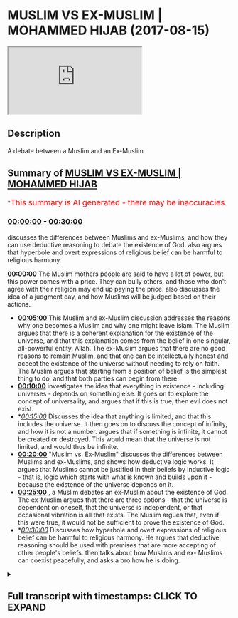 # MUSLIM VS EX-MUSLIM | MOHAMMED HIJAB (2017-08-15)

<iframe loading='lazy' src='https://www.youtube.com/embed/U_vSh7wXQGI'></iframe>

## Description

A debate between a Muslim and an Ex-Muslim

## Summary of [MUSLIM VS EX-MUSLIM | MOHAMMED HIJAB](https://www.youtube.com/watch?v=U_vSh7wXQGI)


*<span style="color:red; font-size:125%">This summary is AI generated - there may be inaccuracies</span>.

### [00:00:00](https://www.youtube.com/watch?v=U_vSh7wXQGI&t=0) - [00:30:00](https://www.youtube.com/watch?v=U_vSh7wXQGI&t=1800)

discusses the differences between Muslims and ex-Muslims, and how they can use deductive reasoning to debate the existence of God.  also argues that hyperbole and overt expressions of religious belief can be harmful to religious harmony.

**[00:00:00](https://www.youtube.com/watch?v=U_vSh7wXQGI&t=0)** The Muslim mothers people are said to have a lot of power, but this power comes with a price. They can bully others, and those who don't agree with their religion may end up paying the price.  also discusses the idea of a judgment day, and how Muslims will be judged based on their actions.
* **[00:05:00](https://www.youtube.com/watch?v=U_vSh7wXQGI&t=300)** This Muslim and ex-Muslim discussion addresses the reasons why one becomes a Muslim and why one might leave Islam. The Muslim argues that there is a coherent explanation for the existence of the universe, and that this explanation comes from the belief in one singular, all-powerful entity, Allah. The ex-Muslim argues that there are no good reasons to remain Muslim, and that one can be intellectually honest and accept the existence of the universe without needing to rely on faith. The Muslim argues that starting from a position of belief is the simplest thing to do, and that both parties can begin from there.
* **[00:10:00](https://www.youtube.com/watch?v=U_vSh7wXQGI&t=600)** investigates the idea that everything in existence - including universes - depends on something else. It goes on to explore the concept of universality, and argues that if this is true, then evil does not exist.
* **[00:15:00](https://www.youtube.com/watch?v=U_vSh7wXQGI&t=900)* Discusses the idea that anything is limited, and that this includes the universe. It then goes on to discuss the concept of infinity, and how it is not a number. argues that if something is infinite, it cannot be created or destroyed. This would mean that the universe is not limited, and would thus be infinite.
* **[00:20:00](https://www.youtube.com/watch?v=U_vSh7wXQGI&t=1200)**  "Muslim vs. Ex-Muslim" discusses the differences between Muslims and ex-Muslims, and shows how deductive logic works. It argues that Muslims cannot be justified in their beliefs by inductive logic - that is, logic which starts with what is known and builds upon it - because the existence of the universe depends on it.
* **[00:25:00](https://www.youtube.com/watch?v=U_vSh7wXQGI&t=1500)** , a Muslim debates an ex-Muslim about the existence of God. The ex-Muslim argues that there are three options - that the universe is dependent on oneself, that the universe is independent, or that occasional vibration is all that exists. The Muslim argues that, even if this were true, it would not be sufficient to prove the existence of God.
* **[00:30:00](https://www.youtube.com/watch?v=U_vSh7wXQGI&t=1800)* Discusses how hyperbole and overt expressions of religious belief can be harmful to religious harmony. He argues that deductive reasoning should be used with premises that are more accepting of other people's beliefs. then talks about how Muslims and ex- Muslims can coexist peacefully, and asks a bro how he is doing.

<details><summary><h2>Full transcript with timestamps: CLICK TO EXPAND</h2></summary>

[0:00:00](https://youtu.be/U_vSh7wXQGI?t=0) the Muslim mothers people how big of a  
[0:00:05](https://youtu.be/U_vSh7wXQGI?t=5) family living initiative is that people  
[0:00:07](https://youtu.be/U_vSh7wXQGI?t=7) don't hate them child again so what  
[0:00:11](https://youtu.be/U_vSh7wXQGI?t=11) power do they in this country they  
[0:00:13](https://youtu.be/U_vSh7wXQGI?t=13) shouldn't have a lot of power by just  
[0:00:15](https://youtu.be/U_vSh7wXQGI?t=15) not the weight of the law and the  
[0:00:17](https://youtu.be/U_vSh7wXQGI?t=17) general survive here within their  
[0:00:19](https://youtu.be/U_vSh7wXQGI?t=19) community friendly have a hell of a  
[0:00:21](https://youtu.be/U_vSh7wXQGI?t=21) little power and rush is anyone anywhere  
[0:00:22](https://youtu.be/U_vSh7wXQGI?t=22) yeah accepted but what I would say is  
[0:00:25](https://youtu.be/U_vSh7wXQGI?t=25) that you know no I can go from there  
[0:00:27](https://youtu.be/U_vSh7wXQGI?t=27) you'll notice his son begins believe in  
[0:00:29](https://youtu.be/U_vSh7wXQGI?t=29) and not have a name in in Genesis 922 oh  
[0:00:38](https://youtu.be/U_vSh7wXQGI?t=38) yeah to do that what not something up I  
[0:00:41](https://youtu.be/U_vSh7wXQGI?t=41) will say that while we fail I will  
[0:00:44](https://youtu.be/U_vSh7wXQGI?t=44) hopefully a plea to the people are  
[0:00:46](https://youtu.be/U_vSh7wXQGI?t=46) watching for yeah people like my money  
[0:00:48](https://youtu.be/U_vSh7wXQGI?t=48) it's honestly the best thing  
[0:00:51](https://youtu.be/U_vSh7wXQGI?t=51) to do with someone estate yes is to be  
[0:00:57](https://youtu.be/U_vSh7wXQGI?t=57) planted and our beautiful suburban about  
[0:01:00](https://youtu.be/U_vSh7wXQGI?t=60) yourself i okay what / - here if they  
[0:01:03](https://youtu.be/U_vSh7wXQGI?t=63) don't want to do it in this case  
[0:01:05](https://youtu.be/U_vSh7wXQGI?t=65) beautiful but do not see that this is to  
[0:01:11](https://youtu.be/U_vSh7wXQGI?t=71) be some extra either hatred or extra  
[0:01:13](https://youtu.be/U_vSh7wXQGI?t=73) need to change your conveyor and the  
[0:01:18](https://youtu.be/U_vSh7wXQGI?t=78) general car guy you get that here  
[0:01:19](https://youtu.be/U_vSh7wXQGI?t=79) because what it is you see this crater  
[0:01:21](https://youtu.be/U_vSh7wXQGI?t=81) yes and what you've done I've not gonna  
[0:01:24](https://youtu.be/U_vSh7wXQGI?t=84) lie to you break it seen as one of the  
[0:01:26](https://youtu.be/U_vSh7wXQGI?t=86) worst thing you can do  
[0:01:28](https://youtu.be/U_vSh7wXQGI?t=88) let me tell you something that maybe  
[0:01:29](https://youtu.be/U_vSh7wXQGI?t=89) someone about when you say that is one  
[0:01:31](https://youtu.be/U_vSh7wXQGI?t=91) of the worst things you can do that's  
[0:01:32](https://youtu.be/U_vSh7wXQGI?t=92) just an example of how bullying this  
[0:01:35](https://youtu.be/U_vSh7wXQGI?t=95) religion is and how it forces people let  
[0:01:37](https://youtu.be/U_vSh7wXQGI?t=97) me go find it let me do something right  
[0:01:39](https://youtu.be/U_vSh7wXQGI?t=99) basil who will know this yeah  
[0:01:43](https://youtu.be/U_vSh7wXQGI?t=103) some people after question and it's a  
[0:01:46](https://youtu.be/U_vSh7wXQGI?t=106) fun place if you're born from the family  
[0:01:48](https://youtu.be/U_vSh7wXQGI?t=108) you have an advantage if you look at the  
[0:01:52](https://youtu.be/U_vSh7wXQGI?t=112) theological perspective if it means that  
[0:01:54](https://youtu.be/U_vSh7wXQGI?t=114) only it is our machinery yet if Thomas  
[0:01:57](https://youtu.be/U_vSh7wXQGI?t=117) true and you're born to lose the family  
[0:01:59](https://youtu.be/U_vSh7wXQGI?t=119) becomes very contem I'm very very  
[0:02:02](https://youtu.be/U_vSh7wXQGI?t=122) unforgiving yet so they think why would  
[0:02:05](https://youtu.be/U_vSh7wXQGI?t=125) somebody in the starting line up already  
[0:02:08](https://youtu.be/U_vSh7wXQGI?t=128) yes I win decides to go to the back I  
[0:02:11](https://youtu.be/U_vSh7wXQGI?t=131) try all from a much more less abundance  
[0:02:14](https://youtu.be/U_vSh7wXQGI?t=134) of is exactly the reason is because I'm  
[0:02:16](https://youtu.be/U_vSh7wXQGI?t=136) intellectually honest and I look at the  
[0:02:18](https://youtu.be/U_vSh7wXQGI?t=138) arguments why it's our mystery and  
[0:02:20](https://youtu.be/U_vSh7wXQGI?t=140) there's no garage anonymity no good  
[0:02:22](https://youtu.be/U_vSh7wXQGI?t=142) reason to believe in so much work I have  
[0:02:27](https://youtu.be/U_vSh7wXQGI?t=147) aa sole person for that no one's going  
[0:02:29](https://youtu.be/U_vSh7wXQGI?t=149) to say in the sponsorship okay you know  
[0:02:31](https://youtu.be/U_vSh7wXQGI?t=151) I'm in a slump phase 988 and this was  
[0:02:34](https://youtu.be/U_vSh7wXQGI?t=154) also quickie version of dionysis by  
[0:02:37](https://youtu.be/U_vSh7wXQGI?t=157) Jessica and nothing new in the general  
[0:02:40](https://youtu.be/U_vSh7wXQGI?t=160) matter there no person like you know you  
[0:02:42](https://youtu.be/U_vSh7wXQGI?t=162) can say eight is any money I am mayor  
[0:02:45](https://youtu.be/U_vSh7wXQGI?t=165) design it is Christian or whatever  
[0:02:48](https://youtu.be/U_vSh7wXQGI?t=168) we know the firaon in 448 accessorize a  
[0:02:54](https://youtu.be/U_vSh7wXQGI?t=174) short of being welcomed Iraqi desert see  
[0:02:55](https://youtu.be/U_vSh7wXQGI?t=175) God's Allah forgive that person  
[0:02:58](https://youtu.be/U_vSh7wXQGI?t=178) who as I said with him because it harder  
[0:03:01](https://youtu.be/U_vSh7wXQGI?t=181) when you forgive whoever else whereby  
[0:03:04](https://youtu.be/U_vSh7wXQGI?t=184) healthy one again so ship or deleted he  
[0:03:07](https://youtu.be/U_vSh7wXQGI?t=187) died upon it then we'll including the  
[0:03:09](https://youtu.be/U_vSh7wXQGI?t=189) idea that you should be in eternal  
[0:03:11](https://youtu.be/U_vSh7wXQGI?t=191) Hellfire yeah however people realize  
[0:03:14](https://youtu.be/U_vSh7wXQGI?t=194) there's been no support section to the  
[0:03:15](https://youtu.be/U_vSh7wXQGI?t=195) schools yeah which is mentioned in  
[0:03:17](https://youtu.be/U_vSh7wXQGI?t=197) chapter 17 verse 15 where lot of our  
[0:03:20](https://youtu.be/U_vSh7wXQGI?t=200) colleges are putting a mod if we have to  
[0:03:22](https://youtu.be/U_vSh7wXQGI?t=202) have our whole to the sway of people  
[0:03:24](https://youtu.be/U_vSh7wXQGI?t=204) were to be sent in all this in the field  
[0:03:27](https://youtu.be/U_vSh7wXQGI?t=207) of business and all over the north of  
[0:03:29](https://youtu.be/U_vSh7wXQGI?t=209) may have made that was America if you  
[0:03:32](https://youtu.be/U_vSh7wXQGI?t=212) are look at the hot rock yeah people of  
[0:03:37](https://youtu.be/U_vSh7wXQGI?t=217) misogyny go back anyways all of these  
[0:03:41](https://youtu.be/U_vSh7wXQGI?t=221) words indicate to us if someone for  
[0:03:43](https://youtu.be/U_vSh7wXQGI?t=223) example type in ACS yeah well you didn't  
[0:03:46](https://youtu.be/U_vSh7wXQGI?t=226) know impactful some believe the Bible go  
[0:03:48](https://youtu.be/U_vSh7wXQGI?t=228) or he is not a Christian you've never  
[0:03:49](https://youtu.be/U_vSh7wXQGI?t=229) heard of it um never look like yeah we  
[0:03:52](https://youtu.be/U_vSh7wXQGI?t=232) don't see that person is going to know  
[0:03:53](https://youtu.be/U_vSh7wXQGI?t=233) that person to Brooks inhibit at work is  
[0:03:56](https://youtu.be/U_vSh7wXQGI?t=236) then you be dodging erection analysis  
[0:03:58](https://youtu.be/U_vSh7wXQGI?t=238) what will happen according to the  
[0:04:00](https://youtu.be/U_vSh7wXQGI?t=240) original plan  
[0:04:01](https://youtu.be/U_vSh7wXQGI?t=241) in fact and there's a high be funded you  
[0:04:04](https://youtu.be/U_vSh7wXQGI?t=244) will be proud to defend early on the day  
[0:04:05](https://youtu.be/U_vSh7wXQGI?t=245) of judgment because up what will you  
[0:04:08](https://youtu.be/U_vSh7wXQGI?t=248) judgment be based on God's will give  
[0:04:10](https://youtu.be/U_vSh7wXQGI?t=250) them a crucified Taylor I'm saying is  
[0:04:13](https://youtu.be/U_vSh7wXQGI?t=253) know nothing about because you don't  
[0:04:15](https://youtu.be/U_vSh7wXQGI?t=255) know what God wanted in the you yes but  
[0:04:19](https://youtu.be/U_vSh7wXQGI?t=259) he could have been a rapist and murderer  
[0:04:20](https://youtu.be/U_vSh7wXQGI?t=260) few a charitable person yes so that  
[0:04:23](https://youtu.be/U_vSh7wXQGI?t=263) really matters as far as I'm gay right  
[0:04:24](https://youtu.be/U_vSh7wXQGI?t=264) so what does doesn't always sort of you  
[0:04:26](https://youtu.be/U_vSh7wXQGI?t=266) is basically according to that logic you  
[0:04:29](https://youtu.be/U_vSh7wXQGI?t=269) win there's some heavy surveying  
[0:04:30](https://youtu.be/U_vSh7wXQGI?t=270) equipment like in terms of jumpers or  
[0:04:32](https://youtu.be/U_vSh7wXQGI?t=272) higher and he does it by having trusting  
[0:04:34](https://youtu.be/U_vSh7wXQGI?t=274) God obvious cuddles and anyway the point  
[0:04:36](https://youtu.be/U_vSh7wXQGI?t=276) being that Dobies independence house  
[0:04:40](https://youtu.be/U_vSh7wXQGI?t=280) so one thing is and in the movement  
[0:04:42](https://youtu.be/U_vSh7wXQGI?t=282) where the where their assumption was  
[0:04:44](https://youtu.be/U_vSh7wXQGI?t=284) that Muslim power had for born advantage  
[0:04:46](https://youtu.be/U_vSh7wXQGI?t=286) because they are born into a family  
[0:04:48](https://youtu.be/U_vSh7wXQGI?t=288) actually the truth is that you could  
[0:04:52](https://youtu.be/U_vSh7wXQGI?t=292) have more of a problem as a Muslim  
[0:04:56](https://youtu.be/U_vSh7wXQGI?t=296) warning and with your family  
[0:04:58](https://youtu.be/U_vSh7wXQGI?t=298) could you very close to the money that  
[0:04:59](https://youtu.be/U_vSh7wXQGI?t=299) if you are an atheist  
[0:05:01](https://youtu.be/U_vSh7wXQGI?t=301) if either great is around a sea of  
[0:05:03](https://youtu.be/U_vSh7wXQGI?t=303) marijuana okay but the thing is I don't  
[0:05:05](https://youtu.be/U_vSh7wXQGI?t=305) really care because the price is yeah I  
[0:05:07](https://youtu.be/U_vSh7wXQGI?t=307) would often only clear before it is true  
[0:05:09](https://youtu.be/U_vSh7wXQGI?t=309) whereas are not very unlikely to be  
[0:05:12](https://youtu.be/U_vSh7wXQGI?t=312) Juliet  
[0:05:12](https://youtu.be/U_vSh7wXQGI?t=312) there is no kids because what you're  
[0:05:14](https://youtu.be/U_vSh7wXQGI?t=314) doing is send me with the Hellfire for  
[0:05:16](https://youtu.be/U_vSh7wXQGI?t=316) being a situation where I should have  
[0:05:17](https://youtu.be/U_vSh7wXQGI?t=317) respected that one communitas one side  
[0:05:19](https://youtu.be/U_vSh7wXQGI?t=319) but guess what what we want to say that  
[0:05:24](https://youtu.be/U_vSh7wXQGI?t=324) I'm not ready I'm but you're trying to  
[0:05:27](https://youtu.be/U_vSh7wXQGI?t=327) make me think that there is a bigger  
[0:05:29](https://youtu.be/U_vSh7wXQGI?t=329) reason for me to not leave Islam because  
[0:05:32](https://youtu.be/U_vSh7wXQGI?t=332) this is the biggest one suppose that I  
[0:05:33](https://youtu.be/U_vSh7wXQGI?t=333) just want I'm telling you that first  
[0:05:35](https://youtu.be/U_vSh7wXQGI?t=335) established that is true first and I  
[0:05:37](https://youtu.be/U_vSh7wXQGI?t=337) will agree with your establish this  
[0:05:39](https://youtu.be/U_vSh7wXQGI?t=339) truth there's no good reason for me to  
[0:05:40](https://youtu.be/U_vSh7wXQGI?t=340) live is also fiction opposite there is  
[0:05:43](https://youtu.be/U_vSh7wXQGI?t=343) waffles on but I want to show you that  
[0:05:46](https://youtu.be/U_vSh7wXQGI?t=346) this was a misconception that people  
[0:05:47](https://youtu.be/U_vSh7wXQGI?t=347) have other news nothing or more missing  
[0:05:50](https://youtu.be/U_vSh7wXQGI?t=350) so really directed you over those have  
[0:05:52](https://youtu.be/U_vSh7wXQGI?t=352) something like yes relevant is relevant  
[0:05:54](https://youtu.be/U_vSh7wXQGI?t=354) now in our school because  
[0:05:59](https://youtu.be/U_vSh7wXQGI?t=359) now I just inform you of percent yeah  
[0:06:00](https://youtu.be/U_vSh7wXQGI?t=360) why do you look like  
[0:06:02](https://youtu.be/U_vSh7wXQGI?t=362) I left a sound because when I was  
[0:06:04](https://youtu.be/U_vSh7wXQGI?t=364) younger I used to be a Muslim like you  
[0:06:05](https://youtu.be/U_vSh7wXQGI?t=365) got amorphousness back yet to pray as if  
[0:06:07](https://youtu.be/U_vSh7wXQGI?t=367) you wouldn't agree I was grateful  
[0:06:09](https://youtu.be/U_vSh7wXQGI?t=369) ex-wife you love reading books for  
[0:06:11](https://youtu.be/U_vSh7wXQGI?t=371) everyone yes I found out about a lot of  
[0:06:13](https://youtu.be/U_vSh7wXQGI?t=373) other ways of looking at the world which  
[0:06:14](https://youtu.be/U_vSh7wXQGI?t=374) were very different from the Sun and  
[0:06:15](https://youtu.be/U_vSh7wXQGI?t=375) definitely contradicted some place came  
[0:06:17](https://youtu.be/U_vSh7wXQGI?t=377) into my head yeah maybe so important  
[0:06:19](https://youtu.be/U_vSh7wXQGI?t=379) severe don't have enough work born it's  
[0:06:21](https://youtu.be/U_vSh7wXQGI?t=381) like my first four three two distinct  
[0:06:22](https://youtu.be/U_vSh7wXQGI?t=382) industry so I said you know what I could  
[0:06:25](https://youtu.be/U_vSh7wXQGI?t=385) find out lots of different things about  
[0:06:26](https://youtu.be/U_vSh7wXQGI?t=386) things but I am I ever going to notice  
[0:06:27](https://youtu.be/U_vSh7wXQGI?t=387) it too and less intellectually honest  
[0:06:29](https://youtu.be/U_vSh7wXQGI?t=389) and being intellectually honest means I  
[0:06:31](https://youtu.be/U_vSh7wXQGI?t=391) will accept the things I think I know  
[0:06:33](https://youtu.be/U_vSh7wXQGI?t=393) the things I think when I could you  
[0:06:35](https://youtu.be/U_vSh7wXQGI?t=395) possibly find out and the things I think  
[0:06:37](https://youtu.be/U_vSh7wXQGI?t=397) I don't know a person register again how  
[0:06:41](https://youtu.be/U_vSh7wXQGI?t=401) to be an imprecatory I want to know  
[0:06:42](https://youtu.be/U_vSh7wXQGI?t=402) where you're from India how long did you  
[0:06:45](https://youtu.be/U_vSh7wXQGI?t=405) know it is like you said that the very  
[0:06:48](https://youtu.be/U_vSh7wXQGI?t=408) now I'll find us a like epistemological  
[0:06:51](https://youtu.be/U_vSh7wXQGI?t=411) framework of the same however I knew you  
[0:06:55](https://youtu.be/U_vSh7wXQGI?t=415) realize it because of it to the slammer  
[0:06:57](https://youtu.be/U_vSh7wXQGI?t=417) so what all the things that you realize  
[0:06:59](https://youtu.be/U_vSh7wXQGI?t=419) for example I did innovation there's  
[0:07:01](https://youtu.be/U_vSh7wXQGI?t=421) another religion which seems to have a  
[0:07:02](https://youtu.be/U_vSh7wXQGI?t=422) pod this is a different book from from  
[0:07:04](https://youtu.be/U_vSh7wXQGI?t=424) this angle one how do I know which is  
[0:07:06](https://youtu.be/U_vSh7wXQGI?t=426) the true good I always a pushing that's  
[0:07:08](https://youtu.be/U_vSh7wXQGI?t=428) a good Christian girl I like the  
[0:07:10](https://youtu.be/U_vSh7wXQGI?t=430) Christian in the face of it's a lot of  
[0:07:11](https://youtu.be/U_vSh7wXQGI?t=431) our commercial oppression player these  
[0:07:13](https://youtu.be/U_vSh7wXQGI?t=433) are to be how do you know why am i he  
[0:07:16](https://youtu.be/U_vSh7wXQGI?t=436) asked me to open like open the question  
[0:07:17](https://youtu.be/U_vSh7wXQGI?t=437) here why my mom was the rest of a person  
[0:07:20](https://youtu.be/U_vSh7wXQGI?t=440) under video I said to him the reason why  
[0:07:23](https://youtu.be/U_vSh7wXQGI?t=443) I am a Muslim first and foremost because  
[0:07:26](https://youtu.be/U_vSh7wXQGI?t=446) number one I believe that the most  
[0:07:29](https://youtu.be/U_vSh7wXQGI?t=449) coherent explanation why we are here and  
[0:07:32](https://youtu.be/U_vSh7wXQGI?t=452) oppression of the universe is there was  
[0:07:34](https://youtu.be/U_vSh7wXQGI?t=454) one singular entity that created the  
[0:07:36](https://youtu.be/U_vSh7wXQGI?t=456) universe and that when you should  
[0:07:38](https://youtu.be/U_vSh7wXQGI?t=458) worship therefore heaven that rather  
[0:07:40](https://youtu.be/U_vSh7wXQGI?t=460) than healthy from because that was the  
[0:07:41](https://youtu.be/U_vSh7wXQGI?t=461) Christian contained I knew we wanted to  
[0:07:43](https://youtu.be/U_vSh7wXQGI?t=463) thank you very much answered this washes  
[0:07:45](https://youtu.be/U_vSh7wXQGI?t=465) you might actually when I looked at when  
[0:07:51](https://youtu.be/U_vSh7wXQGI?t=471) I looked at other religions like for  
[0:07:53](https://youtu.be/U_vSh7wXQGI?t=473) example if you look at the six or seven  
[0:07:54](https://youtu.be/U_vSh7wXQGI?t=474) were major world religion can my  
[0:07:57](https://youtu.be/U_vSh7wXQGI?t=477) creation I'm sure I'm sure you'll agree  
[0:07:59](https://youtu.be/U_vSh7wXQGI?t=479) with me is that week when it comes to  
[0:08:01](https://youtu.be/U_vSh7wXQGI?t=481) uncompromising will appears again salami  
[0:08:04](https://youtu.be/U_vSh7wXQGI?t=484) the most strict so for example the  
[0:08:06](https://youtu.be/U_vSh7wXQGI?t=486) Christian faith there are no tricks what  
[0:08:08](https://youtu.be/U_vSh7wXQGI?t=488) to do it true no slimy like number my  
[0:08:11](https://youtu.be/U_vSh7wXQGI?t=491) premise was but I believe that the most  
[0:08:13](https://youtu.be/U_vSh7wXQGI?t=493) coherent explanation who universe being  
[0:08:18](https://youtu.be/U_vSh7wXQGI?t=498) in existence when maybe in may not be  
[0:08:20](https://youtu.be/U_vSh7wXQGI?t=500) maintainable  
[0:08:21](https://youtu.be/U_vSh7wXQGI?t=501) was that there was one singular entity  
[0:08:24](https://youtu.be/U_vSh7wXQGI?t=504) which I call let's say Allah God where  
[0:08:27](https://youtu.be/U_vSh7wXQGI?t=507) we won :  
[0:08:28](https://youtu.be/U_vSh7wXQGI?t=508) and then this entropy is brought right  
[0:08:31](https://youtu.be/U_vSh7wXQGI?t=511) to the universe failure yes  
[0:08:34](https://youtu.be/U_vSh7wXQGI?t=514) yeah I conceive good reasons to think in  
[0:08:35](https://youtu.be/U_vSh7wXQGI?t=515) that because I used to think that and  
[0:08:37](https://youtu.be/U_vSh7wXQGI?t=517) then when I realized that there was  
[0:08:38](https://youtu.be/U_vSh7wXQGI?t=518) actually physical explanation for pretty  
[0:08:40](https://youtu.be/U_vSh7wXQGI?t=520) much everything that we normally hold  
[0:08:42](https://youtu.be/U_vSh7wXQGI?t=522) but in position both unnecessary  
[0:08:45](https://youtu.be/U_vSh7wXQGI?t=525) dependency to make up amiable right so  
[0:08:47](https://youtu.be/U_vSh7wXQGI?t=527) like you know from becoming infected  
[0:08:50](https://youtu.be/U_vSh7wXQGI?t=530) as you know I really brought your media  
[0:08:56](https://youtu.be/U_vSh7wXQGI?t=536) book that you make rap yo why you were  
[0:09:00](https://youtu.be/U_vSh7wXQGI?t=540) saying with that and he even said this  
[0:09:01](https://youtu.be/U_vSh7wXQGI?t=541) to 100 roses when he met my body oh yeah  
[0:09:05](https://youtu.be/U_vSh7wXQGI?t=545) I played that door yeah that's what  
[0:09:07](https://youtu.be/U_vSh7wXQGI?t=547) business we go to but you know you  
[0:09:09](https://youtu.be/U_vSh7wXQGI?t=549) believe in our God that wants prayers  
[0:09:12](https://youtu.be/U_vSh7wXQGI?t=552) and the merciful that look he's right  
[0:09:15](https://youtu.be/U_vSh7wXQGI?t=555) yeah if you cannot prove every absolute  
[0:09:18](https://youtu.be/U_vSh7wXQGI?t=558) pure for tomorrow  
[0:09:20](https://youtu.be/U_vSh7wXQGI?t=560) I don't think you can continue okay but  
[0:09:22](https://youtu.be/U_vSh7wXQGI?t=562) you can't even prove him this is what I  
[0:09:26](https://youtu.be/U_vSh7wXQGI?t=566) wanted to happen  
[0:09:27](https://youtu.be/U_vSh7wXQGI?t=567) I understand when you're here appreciate  
[0:09:29](https://youtu.be/U_vSh7wXQGI?t=569) the fact that we are having a proper  
[0:09:31](https://youtu.be/U_vSh7wXQGI?t=571) conversation but really what it comes  
[0:09:33](https://youtu.be/U_vSh7wXQGI?t=573) down to is what's the starting point now  
[0:09:35](https://youtu.be/U_vSh7wXQGI?t=575) the coin three is we have to accept that  
[0:09:38](https://youtu.be/U_vSh7wXQGI?t=578) the universe except the universe exists  
[0:09:41](https://youtu.be/U_vSh7wXQGI?t=581) then we don't you go help your question  
[0:09:43](https://youtu.be/U_vSh7wXQGI?t=583) here is where we start from is crucial  
[0:09:46](https://youtu.be/U_vSh7wXQGI?t=586) now where we do start from there believe  
[0:09:48](https://youtu.be/U_vSh7wXQGI?t=588) every business I believe the universe  
[0:09:50](https://youtu.be/U_vSh7wXQGI?t=590) exists because you believe yes I believe  
[0:09:53](https://youtu.be/U_vSh7wXQGI?t=593) that is a new believe you agree yes I  
[0:09:55](https://youtu.be/U_vSh7wXQGI?t=595) believe have rush mental a new baby  
[0:09:57](https://youtu.be/U_vSh7wXQGI?t=597) imagination now we can start from here  
[0:09:59](https://youtu.be/U_vSh7wXQGI?t=599) will be the simply thing and we both  
[0:10:01](https://youtu.be/U_vSh7wXQGI?t=601) assumed them yet let's have a  
[0:10:02](https://youtu.be/U_vSh7wXQGI?t=602) conversation  
[0:10:03](https://youtu.be/U_vSh7wXQGI?t=603) okay now why do you think what is okay  
[0:10:05](https://youtu.be/U_vSh7wXQGI?t=605) I'm going to pour for you  
[0:10:10](https://youtu.be/U_vSh7wXQGI?t=610) - Elam everything with limits my  
[0:10:15](https://youtu.be/U_vSh7wXQGI?t=615) vulnerable with limited mary game  
[0:10:18](https://youtu.be/U_vSh7wXQGI?t=618) everything will be available but if  
[0:10:19](https://youtu.be/U_vSh7wXQGI?t=619) there is no popping out I don't know  
[0:10:25](https://youtu.be/U_vSh7wXQGI?t=625) anything that exists is here yeah has  
[0:10:29](https://youtu.be/U_vSh7wXQGI?t=629) limited variables not a minion and  
[0:10:31](https://youtu.be/U_vSh7wXQGI?t=631) they're benign does everything have  
[0:10:32](https://youtu.be/U_vSh7wXQGI?t=632) limited variable universe and I okay the  
[0:10:35](https://youtu.be/U_vSh7wXQGI?t=635) point of everything our observation  
[0:10:37](https://youtu.be/U_vSh7wXQGI?t=637) which have limited variables this is  
[0:10:39](https://youtu.be/U_vSh7wXQGI?t=639) everything  
[0:10:39](https://youtu.be/U_vSh7wXQGI?t=639) yeah okay everything that was an  
[0:10:42](https://youtu.be/U_vSh7wXQGI?t=642) emergency in it depends upon something  
[0:10:45](https://youtu.be/U_vSh7wXQGI?t=645) okay well I don't know really another  
[0:10:50](https://youtu.be/U_vSh7wXQGI?t=650) know what never you're talking out now  
[0:10:52](https://youtu.be/U_vSh7wXQGI?t=652) the depends you have you say everything  
[0:10:55](https://youtu.be/U_vSh7wXQGI?t=655) and you're talking about Pacific Life  
[0:10:56](https://youtu.be/U_vSh7wXQGI?t=656) that's a different point from everything  
[0:10:59](https://youtu.be/U_vSh7wXQGI?t=659) as in every single atom and quantum  
[0:11:01](https://youtu.be/U_vSh7wXQGI?t=661) level of everything so essentially we  
[0:11:04](https://youtu.be/U_vSh7wXQGI?t=664) talk about it with the science again  
[0:11:05](https://youtu.be/U_vSh7wXQGI?t=665) depending on quantum realities  
[0:11:07](https://youtu.be/U_vSh7wXQGI?t=667) everything is everything and everything  
[0:11:09](https://youtu.be/U_vSh7wXQGI?t=669) does relate to everything else right so  
[0:11:10](https://youtu.be/U_vSh7wXQGI?t=670) you would agree that well it very well  
[0:11:13](https://youtu.be/U_vSh7wXQGI?t=673) not in the sense that there's a linear  
[0:11:15](https://youtu.be/U_vSh7wXQGI?t=675) structure I mean it depends on this and  
[0:11:17](https://youtu.be/U_vSh7wXQGI?t=677) disciplines of this no not over here in  
[0:11:19](https://youtu.be/U_vSh7wXQGI?t=679) the universe depends everything else so  
[0:11:21](https://youtu.be/U_vSh7wXQGI?t=681) here what you said is that it is not  
[0:11:23](https://youtu.be/U_vSh7wXQGI?t=683) have to be a linear structure I do  
[0:11:27](https://youtu.be/U_vSh7wXQGI?t=687) you [ __ ] [ __ ] shame I'm not I'm  
[0:11:31](https://youtu.be/U_vSh7wXQGI?t=691) talking about penises limiting one thing  
[0:11:33](https://youtu.be/U_vSh7wXQGI?t=693) relying on one thing else yes choose  
[0:11:35](https://youtu.be/U_vSh7wXQGI?t=695) this is that simple fact of Alleluia  
[0:11:37](https://youtu.be/U_vSh7wXQGI?t=697) everything is right I'm sorry you're  
[0:11:39](https://youtu.be/U_vSh7wXQGI?t=699) saying that for example doesn't have to  
[0:11:42](https://youtu.be/U_vSh7wXQGI?t=702) relate to a linear structure which is  
[0:11:44](https://youtu.be/U_vSh7wXQGI?t=704) based on some part of time okay I didn't  
[0:11:50](https://youtu.be/U_vSh7wXQGI?t=710) prepare to give up my linear structure  
[0:11:52](https://youtu.be/U_vSh7wXQGI?t=712) IQs you you said that everything is  
[0:11:55](https://youtu.be/U_vSh7wXQGI?t=715) known words you said that everything has  
[0:11:57](https://youtu.be/U_vSh7wXQGI?t=717) it deserved  
[0:11:58](https://youtu.be/U_vSh7wXQGI?t=718) okay so the universe have them variables  
[0:12:02](https://youtu.be/U_vSh7wXQGI?t=722) like it therefore the universe depends  
[0:12:05](https://youtu.be/U_vSh7wXQGI?t=725) upon something else or you see this is  
[0:12:09](https://youtu.be/U_vSh7wXQGI?t=729) not living that logic you're using about  
[0:12:11](https://youtu.be/U_vSh7wXQGI?t=731) things you've learnt about within the  
[0:12:13](https://youtu.be/U_vSh7wXQGI?t=733) universe you are now going to apply that  
[0:12:15](https://youtu.be/U_vSh7wXQGI?t=735) logic to universal that's a big step to  
[0:12:18](https://youtu.be/U_vSh7wXQGI?t=738) me Armour if you are because I'm not a  
[0:12:20](https://youtu.be/U_vSh7wXQGI?t=740) universal by this universe all what  
[0:12:24](https://youtu.be/U_vSh7wXQGI?t=744) we're saying about this is about the  
[0:12:26](https://youtu.be/U_vSh7wXQGI?t=746) first balloon event that you what you're  
[0:12:27](https://youtu.be/U_vSh7wXQGI?t=747) saying by this university depends on  
[0:12:28](https://youtu.be/U_vSh7wXQGI?t=748) something else  
[0:12:28](https://youtu.be/U_vSh7wXQGI?t=748) why said first so the udemy logic at the  
[0:12:32](https://youtu.be/U_vSh7wXQGI?t=752) sale of inside the universe one to talk  
[0:12:34](https://youtu.be/U_vSh7wXQGI?t=754) about how the universe must also be  
[0:12:36](https://youtu.be/U_vSh7wXQGI?t=756) succumb to that magic you know you know  
[0:12:38](https://youtu.be/U_vSh7wXQGI?t=758) did you know what you described  
[0:12:39](https://youtu.be/U_vSh7wXQGI?t=759) something calls the fallacy of  
[0:12:40](https://youtu.be/U_vSh7wXQGI?t=760) composition yeah that's not one referral  
[0:12:43](https://youtu.be/U_vSh7wXQGI?t=763) I'm I'm making and these are principles  
[0:12:46](https://youtu.be/U_vSh7wXQGI?t=766) which I'm not improving and do these  
[0:12:48](https://youtu.be/U_vSh7wXQGI?t=768) principles limit themselves to the  
[0:12:49](https://youtu.be/U_vSh7wXQGI?t=769) universe if they do why would they well  
[0:12:52](https://youtu.be/U_vSh7wXQGI?t=772) so you're saying that we've learned  
[0:12:53](https://youtu.be/U_vSh7wXQGI?t=773) something about the universe therefore  
[0:12:55](https://youtu.be/U_vSh7wXQGI?t=775) that tells us how to universities  
[0:12:56](https://youtu.be/U_vSh7wXQGI?t=776) because you know obviously universes so  
[0:12:58](https://youtu.be/U_vSh7wXQGI?t=778) how you telling me that you know how do  
[0:13:00](https://youtu.be/U_vSh7wXQGI?t=780) you know that the universe depends on  
[0:13:02](https://youtu.be/U_vSh7wXQGI?t=782) something else you don't know nothing  
[0:13:03](https://youtu.be/U_vSh7wXQGI?t=783) about anything outside this unity I'm  
[0:13:05](https://youtu.be/U_vSh7wXQGI?t=785) not so maybe there is on the right well  
[0:13:06](https://youtu.be/U_vSh7wXQGI?t=786) maybe there is nothing outside this  
[0:13:07](https://youtu.be/U_vSh7wXQGI?t=787) universe and therefore the universe  
[0:13:09](https://youtu.be/U_vSh7wXQGI?t=789) doesn't depend on any other thing  
[0:13:11](https://youtu.be/U_vSh7wXQGI?t=791) let me go back here for you to claim  
[0:13:15](https://youtu.be/U_vSh7wXQGI?t=795) that the universe also depends on an  
[0:13:17](https://youtu.be/U_vSh7wXQGI?t=797) external thing is an assertion that you  
[0:13:19](https://youtu.be/U_vSh7wXQGI?t=799) cannot prove let me say it again  
[0:13:21](https://youtu.be/U_vSh7wXQGI?t=801) yes we agree you said yourself in your  
[0:13:23](https://youtu.be/U_vSh7wXQGI?t=803) own work that everything in existence  
[0:13:26](https://youtu.be/U_vSh7wXQGI?t=806) yeah I said everything in the universe  
[0:13:29](https://youtu.be/U_vSh7wXQGI?t=809) depends on everything else before that  
[0:13:32](https://youtu.be/U_vSh7wXQGI?t=812) what the price fine I'm concerned honest  
[0:13:33](https://youtu.be/U_vSh7wXQGI?t=813) today we are only talking about the  
[0:13:34](https://youtu.be/U_vSh7wXQGI?t=814) universe we're not talking about size  
[0:13:36](https://youtu.be/U_vSh7wXQGI?t=816) really matter  
[0:13:37](https://youtu.be/U_vSh7wXQGI?t=817) anything with limited variables depends  
[0:13:40](https://youtu.be/U_vSh7wXQGI?t=820) upon proper dose that's why I'm in  
[0:13:44](https://youtu.be/U_vSh7wXQGI?t=824) physiology in psychology on believe that  
[0:13:47](https://youtu.be/U_vSh7wXQGI?t=827) to talk about university but now you're  
[0:13:54](https://youtu.be/U_vSh7wXQGI?t=834) talking about everything in the universe  
[0:13:55](https://youtu.be/U_vSh7wXQGI?t=835) and always universe it no potentiation  
[0:13:58](https://youtu.be/U_vSh7wXQGI?t=838) event or potential universes all  
[0:14:02](https://youtu.be/U_vSh7wXQGI?t=842) universes where the basic physical exam  
[0:14:07](https://youtu.be/U_vSh7wXQGI?t=847) this is Robert in confusion you are  
[0:14:10](https://youtu.be/U_vSh7wXQGI?t=850) academically why would make sense that  
[0:14:12](https://youtu.be/U_vSh7wXQGI?t=852) is a matter of role the Mary one name or  
[0:14:15](https://youtu.be/U_vSh7wXQGI?t=855) the logic of things in the universe  
[0:14:18](https://youtu.be/U_vSh7wXQGI?t=858) depending on each other also applies to  
[0:14:20](https://youtu.be/U_vSh7wXQGI?t=860) the universe you said I said nothing  
[0:14:30](https://youtu.be/U_vSh7wXQGI?t=870) about of evil all right  
[0:14:32](https://youtu.be/U_vSh7wXQGI?t=872) well you are still claiming there's  
[0:14:33](https://youtu.be/U_vSh7wXQGI?t=873) something  
[0:14:36](https://youtu.be/U_vSh7wXQGI?t=876) you're claiming that this universe  
[0:14:38](https://youtu.be/U_vSh7wXQGI?t=878) depends on something external to this  
[0:14:40](https://youtu.be/U_vSh7wXQGI?t=880) universe otherwise otherwise you'd agree  
[0:14:43](https://youtu.be/U_vSh7wXQGI?t=883) with me when I saw everything in the  
[0:14:44](https://youtu.be/U_vSh7wXQGI?t=884) universe depends on everything in the  
[0:14:45](https://youtu.be/U_vSh7wXQGI?t=885) universe okay are you saying okay I  
[0:14:47](https://youtu.be/U_vSh7wXQGI?t=887) understand your point out yes yes I get  
[0:14:49](https://youtu.be/U_vSh7wXQGI?t=889) you answer yes I understand sorry first  
[0:14:52](https://youtu.be/U_vSh7wXQGI?t=892) oh yeah the ownership really has three  
[0:14:54](https://youtu.be/U_vSh7wXQGI?t=894) points yeah you can either say that the  
[0:14:57](https://youtu.be/U_vSh7wXQGI?t=897) universe is dependent upon itself which  
[0:15:00](https://youtu.be/U_vSh7wXQGI?t=900) is what you're saying  
[0:15:00](https://youtu.be/U_vSh7wXQGI?t=900) yeah you said everything in this  
[0:15:02](https://youtu.be/U_vSh7wXQGI?t=902) universe is eternal women you started  
[0:15:04](https://youtu.be/U_vSh7wXQGI?t=904) you started this for my sentence about  
[0:15:07](https://youtu.be/U_vSh7wXQGI?t=907) anything anything that has unlimited  
[0:15:09](https://youtu.be/U_vSh7wXQGI?t=909) variables yeah that's what I go have new  
[0:15:12](https://youtu.be/U_vSh7wXQGI?t=912) stuff limited anything that has limited  
[0:15:13](https://youtu.be/U_vSh7wXQGI?t=913) variables depends on something else  
[0:15:15](https://youtu.be/U_vSh7wXQGI?t=915) right so fine in school practical  
[0:15:19](https://youtu.be/U_vSh7wXQGI?t=919) day-to-day terms that might well be true  
[0:15:20](https://youtu.be/U_vSh7wXQGI?t=920) okay but the fact is we don't know  
[0:15:22](https://youtu.be/U_vSh7wXQGI?t=922) whether that applies to the universe  
[0:15:23](https://youtu.be/U_vSh7wXQGI?t=923) itself  
[0:15:24](https://youtu.be/U_vSh7wXQGI?t=924) not exactly the universe so I to the  
[0:15:27](https://youtu.be/U_vSh7wXQGI?t=927) unit right show me how I said everything  
[0:15:29](https://youtu.be/U_vSh7wXQGI?t=929) that my first from this was that  
[0:15:31](https://youtu.be/U_vSh7wXQGI?t=931) anything was limited variables yeah  
[0:15:34](https://youtu.be/U_vSh7wXQGI?t=934) depends upon something so first of all  
[0:15:36](https://youtu.be/U_vSh7wXQGI?t=936) demonstrate the universe has limited  
[0:15:37](https://youtu.be/U_vSh7wXQGI?t=937) variables then depend why is it so show  
[0:15:39](https://youtu.be/U_vSh7wXQGI?t=939) me what it depends operator because if  
[0:15:41](https://youtu.be/U_vSh7wXQGI?t=941) the universe turns out to be infinite  
[0:15:42](https://youtu.be/U_vSh7wXQGI?t=942) there could be infinite variable as well  
[0:15:44](https://youtu.be/U_vSh7wXQGI?t=944) and we don't know darn product when I  
[0:15:46](https://youtu.be/U_vSh7wXQGI?t=946) say infinite well when I say limited  
[0:15:47](https://youtu.be/U_vSh7wXQGI?t=947) verbal  
[0:15:48](https://youtu.be/U_vSh7wXQGI?t=948) you agree your view of me that the  
[0:15:50](https://youtu.be/U_vSh7wXQGI?t=950) universe has limited very well no  
[0:15:52](https://youtu.be/U_vSh7wXQGI?t=952) actually I don't know because the  
[0:15:53](https://youtu.be/U_vSh7wXQGI?t=953) universe or they why are infinite  
[0:15:55](https://youtu.be/U_vSh7wXQGI?t=955) because my brain for the sake of  
[0:15:56](https://youtu.be/U_vSh7wXQGI?t=956) argument even if it's been there was a  
[0:15:58](https://youtu.be/U_vSh7wXQGI?t=958) breathing on it yeah but I'm just saying  
[0:15:59](https://youtu.be/U_vSh7wXQGI?t=959) okay even if it this even if I go back  
[0:16:02](https://youtu.be/U_vSh7wXQGI?t=962) to that position the fact though we're  
[0:16:03](https://youtu.be/U_vSh7wXQGI?t=963) not saying for the sake of our you still  
[0:16:04](https://youtu.be/U_vSh7wXQGI?t=964) have to demonstrate that the universe  
[0:16:06](https://youtu.be/U_vSh7wXQGI?t=966) actually is that case and what does the  
[0:16:08](https://youtu.be/U_vSh7wXQGI?t=968) famous go for it yeah if they're limited  
[0:16:11](https://youtu.be/U_vSh7wXQGI?t=971) is just way too simple role as a please  
[0:16:13](https://youtu.be/U_vSh7wXQGI?t=973) oh you're really struggling with limited  
[0:16:15](https://youtu.be/U_vSh7wXQGI?t=975) variable green for sure it depends on  
[0:16:16](https://youtu.be/U_vSh7wXQGI?t=976) something else also please this is what  
[0:16:18](https://youtu.be/U_vSh7wXQGI?t=978) does that even mean mister  
[0:16:20](https://youtu.be/U_vSh7wXQGI?t=980) who is discussing serious is it easier  
[0:16:22](https://youtu.be/U_vSh7wXQGI?t=982) in the discussion I'm not look I'm just  
[0:16:24](https://youtu.be/U_vSh7wXQGI?t=984) talking about rational concept I haven't  
[0:16:26](https://youtu.be/U_vSh7wXQGI?t=986) even mentioned religion I know there  
[0:16:28](https://youtu.be/U_vSh7wXQGI?t=988) might be some pressure on YouTube I  
[0:16:30](https://youtu.be/U_vSh7wXQGI?t=990) don't know any number I don't understand  
[0:16:32](https://youtu.be/U_vSh7wXQGI?t=992) where your friend age just gets into the  
[0:16:33](https://youtu.be/U_vSh7wXQGI?t=993) program gets the program let's just take  
[0:16:36](https://youtu.be/U_vSh7wXQGI?t=996) a simple example are they limited or  
[0:16:38](https://youtu.be/U_vSh7wXQGI?t=998) unlimited amounts of stars in the  
[0:16:40](https://youtu.be/U_vSh7wXQGI?t=1000) universe I don't know okay if you think  
[0:16:43](https://youtu.be/U_vSh7wXQGI?t=1003) if you know the thumb because the  
[0:16:44](https://youtu.be/U_vSh7wXQGI?t=1004) supernova yeah a supernova is a  
[0:16:47](https://youtu.be/U_vSh7wXQGI?t=1007) wonderful bias now okay if a sequin over  
[0:16:50](https://youtu.be/U_vSh7wXQGI?t=1010) happens and you have one left or in the  
[0:16:53](https://youtu.be/U_vSh7wXQGI?t=1013) universe yes if that happened it does  
[0:16:57](https://youtu.be/U_vSh7wXQGI?t=1017) unlimited amount of the universe and one  
[0:16:59](https://youtu.be/U_vSh7wXQGI?t=1019) star by how many stars are there  
[0:17:01](https://youtu.be/U_vSh7wXQGI?t=1021) negative our names in a month  
[0:17:04](https://youtu.be/U_vSh7wXQGI?t=1024) it's the universe as a limited amount of  
[0:17:07](https://youtu.be/U_vSh7wXQGI?t=1027) sighs well I'm limited amount as well  
[0:17:08](https://youtu.be/U_vSh7wXQGI?t=1028) you're sick with this York yeah yeah  
[0:17:10](https://youtu.be/U_vSh7wXQGI?t=1030) we're talking about unlimited or limited  
[0:17:13](https://youtu.be/U_vSh7wXQGI?t=1033) in it as I if I say that you've got  
[0:17:15](https://youtu.be/U_vSh7wXQGI?t=1035) unlimited amount of puzzle universe  
[0:17:17](https://youtu.be/U_vSh7wXQGI?t=1037) there and then one star dies for a  
[0:17:20](https://youtu.be/U_vSh7wXQGI?t=1040) supernova  
[0:17:21](https://youtu.be/U_vSh7wXQGI?t=1041) do you have unlimited of limited amount  
[0:17:23](https://youtu.be/U_vSh7wXQGI?t=1043) of problem did you start with the  
[0:17:25](https://youtu.be/U_vSh7wXQGI?t=1045) limited amount I'm just saying whatever  
[0:17:27](https://youtu.be/U_vSh7wXQGI?t=1047) if I believe I have an unlimited amount  
[0:17:29](https://youtu.be/U_vSh7wXQGI?t=1049) and we always do get unlimited amount  
[0:17:30](https://youtu.be/U_vSh7wXQGI?t=1050) they decide we're limited Ibaka way was  
[0:17:32](https://youtu.be/U_vSh7wXQGI?t=1052) yeah is willing to minus 1 equals  
[0:17:34](https://youtu.be/U_vSh7wXQGI?t=1054) infinite suppose in another episode  
[0:17:35](https://youtu.be/U_vSh7wXQGI?t=1055) Richard you can't have you commit to  
[0:17:37](https://youtu.be/U_vSh7wXQGI?t=1057) myself if anything - one doesn't exist  
[0:17:39](https://youtu.be/U_vSh7wXQGI?t=1059) if they're construct which is a  
[0:17:41](https://youtu.be/U_vSh7wXQGI?t=1061) contradiction in terms  
[0:17:42](https://youtu.be/U_vSh7wXQGI?t=1062) brief until infinity by right nature you  
[0:17:45](https://youtu.be/U_vSh7wXQGI?t=1065) can't add or minus P so if you could go  
[0:17:47](https://youtu.be/U_vSh7wXQGI?t=1067) in that direction for infinite how does  
[0:17:49](https://youtu.be/U_vSh7wXQGI?t=1069) that mean that you couldn't go from 1  
[0:17:51](https://youtu.be/U_vSh7wXQGI?t=1071) meter closest incident as well things  
[0:17:52](https://youtu.be/U_vSh7wXQGI?t=1072) aren't going as okay why not because if  
[0:17:55](https://youtu.be/U_vSh7wXQGI?t=1075) you take away look if you have an  
[0:17:57](https://youtu.be/U_vSh7wXQGI?t=1077) infinite amount of stars and you take  
[0:17:59](https://youtu.be/U_vSh7wXQGI?t=1079) one far away then you have infinity  
[0:18:01](https://youtu.be/U_vSh7wXQGI?t=1081) minus 1 now you still have been seen  
[0:18:03](https://youtu.be/U_vSh7wXQGI?t=1083) that's the public contradiction well  
[0:18:06](https://youtu.be/U_vSh7wXQGI?t=1086) apparently this is embarrassing a little  
[0:18:08](https://youtu.be/U_vSh7wXQGI?t=1088) embarrassing because infinity is not a  
[0:18:10](https://youtu.be/U_vSh7wXQGI?t=1090) number  
[0:18:10](https://youtu.be/U_vSh7wXQGI?t=1090) infinity the process that will go on  
[0:18:12](https://youtu.be/U_vSh7wXQGI?t=1092) forever we were saying affinities law is  
[0:18:14](https://youtu.be/U_vSh7wXQGI?t=1094) not an aperture number 1 so is it  
[0:18:17](https://youtu.be/U_vSh7wXQGI?t=1097) something the contract if I know forever  
[0:18:19](https://youtu.be/U_vSh7wXQGI?t=1099) there's much here would say if you have  
[0:18:23](https://youtu.be/U_vSh7wXQGI?t=1103) an infinite amount of stars and you take  
[0:18:25](https://youtu.be/U_vSh7wXQGI?t=1105) one away is that feasible which is you  
[0:18:27](https://youtu.be/U_vSh7wXQGI?t=1107) obviously want to read the book  
[0:18:30](https://youtu.be/U_vSh7wXQGI?t=1110) I do not be the role you have to if you  
[0:18:32](https://youtu.be/U_vSh7wXQGI?t=1112) have an infinite number of terms and you  
[0:18:34](https://youtu.be/U_vSh7wXQGI?t=1114) did anything to it boys will be internet  
[0:18:36](https://youtu.be/U_vSh7wXQGI?t=1116) because it's an ongoing process actually  
[0:18:38](https://youtu.be/U_vSh7wXQGI?t=1118) a contradiction right because infinity  
[0:18:41](https://youtu.be/U_vSh7wXQGI?t=1121) plus or minus one is an event it's not  
[0:18:44](https://youtu.be/U_vSh7wXQGI?t=1124) it doesn't exist that's right that's a  
[0:18:45](https://youtu.be/U_vSh7wXQGI?t=1125) contradiction of God Rose do not  
[0:18:47](https://youtu.be/U_vSh7wXQGI?t=1127) understand it when you treat infinity  
[0:18:49](https://youtu.be/U_vSh7wXQGI?t=1129) it's not anything you're thinking about  
[0:18:51](https://youtu.be/U_vSh7wXQGI?t=1131) that when you take the range of it  
[0:18:52](https://youtu.be/U_vSh7wXQGI?t=1132) you're talking about a process that  
[0:18:54](https://youtu.be/U_vSh7wXQGI?t=1134) we're going forever but no matter what  
[0:18:56](https://youtu.be/U_vSh7wXQGI?t=1136) you take will give to it will still go  
[0:18:57](https://youtu.be/U_vSh7wXQGI?t=1137) on parihaka that's why it's done  
[0:18:59](https://youtu.be/U_vSh7wXQGI?t=1139) anything wouldn't be stuck with the idea  
[0:19:00](https://youtu.be/U_vSh7wXQGI?t=1140) of is realistic look you have to  
[0:19:02](https://youtu.be/U_vSh7wXQGI?t=1142) understand so it's not my fault that you  
[0:19:03](https://youtu.be/U_vSh7wXQGI?t=1143) don't know business matters there's no  
[0:19:04](https://youtu.be/U_vSh7wXQGI?t=1144) definition of infinity by the way how  
[0:19:06](https://youtu.be/U_vSh7wXQGI?t=1146) I'm using it's not basic design  
[0:19:13](https://youtu.be/U_vSh7wXQGI?t=1153) consultants on preparing bottles of  
[0:19:17](https://youtu.be/U_vSh7wXQGI?t=1157) water yes even when the star goes in a  
[0:19:20](https://youtu.be/U_vSh7wXQGI?t=1160) row keyboard this is the no Leela movie  
[0:19:21](https://youtu.be/U_vSh7wXQGI?t=1161) days ago saying I don't know basic math  
[0:19:25](https://youtu.be/U_vSh7wXQGI?t=1165) this concept you know I'm saying  
[0:19:26](https://youtu.be/U_vSh7wXQGI?t=1166) misunderstanding is in okay fine even if  
[0:19:28](https://youtu.be/U_vSh7wXQGI?t=1168) okay so you have to do it or if you try  
[0:19:30](https://youtu.be/U_vSh7wXQGI?t=1170) to use it like it's a set number and  
[0:19:33](https://youtu.be/U_vSh7wXQGI?t=1173) therefore very lately for lazy if you  
[0:19:36](https://youtu.be/U_vSh7wXQGI?t=1176) three infinitely like a number then the  
[0:19:38](https://youtu.be/U_vSh7wXQGI?t=1178) idea of making something away your mood  
[0:19:40](https://youtu.be/U_vSh7wXQGI?t=1180) swings a bit we're changing because it's  
[0:19:43](https://youtu.be/U_vSh7wXQGI?t=1183) a matter if you remember well it's not a  
[0:19:44](https://youtu.be/U_vSh7wXQGI?t=1184) number it comes even if they're  
[0:19:47](https://youtu.be/U_vSh7wXQGI?t=1187) interrupts awesome I don't know is it  
[0:19:49](https://youtu.be/U_vSh7wXQGI?t=1189) possible to create a muscles anyway what  
[0:19:51](https://youtu.be/U_vSh7wXQGI?t=1191) if I don't know then we might have a  
[0:19:52](https://youtu.be/U_vSh7wXQGI?t=1192) winner  
[0:19:53](https://youtu.be/U_vSh7wXQGI?t=1193) I don't know if it's possible or not  
[0:19:56](https://youtu.be/U_vSh7wXQGI?t=1196) always going out of LMR every single  
[0:19:58](https://youtu.be/U_vSh7wXQGI?t=1198) variable there is nearly like oh I don't  
[0:20:00](https://youtu.be/U_vSh7wXQGI?t=1200) know these things may be used there I'm  
[0:20:02](https://youtu.be/U_vSh7wXQGI?t=1202) saying there is saying you never know  
[0:20:04](https://youtu.be/U_vSh7wXQGI?t=1204) I'm not very good  
[0:20:05](https://youtu.be/U_vSh7wXQGI?t=1205) you know quite I'm not invincible weapon  
[0:20:08](https://youtu.be/U_vSh7wXQGI?t=1208) has a limited number of errors you're  
[0:20:09](https://youtu.be/U_vSh7wXQGI?t=1209) saying Adam I have an unlimited amount  
[0:20:11](https://youtu.be/U_vSh7wXQGI?t=1211) sir no I'm saying that if the universe  
[0:20:13](https://youtu.be/U_vSh7wXQGI?t=1213) turns out to be infinite and the number  
[0:20:15](https://youtu.be/U_vSh7wXQGI?t=1215) of variables could also work in the  
[0:20:17](https://youtu.be/U_vSh7wXQGI?t=1217) middle so you're saying in the universe  
[0:20:19](https://youtu.be/U_vSh7wXQGI?t=1219) so but that's not what supposing right  
[0:20:22](https://youtu.be/U_vSh7wXQGI?t=1222) so why the structure if the universe in  
[0:20:26](https://youtu.be/U_vSh7wXQGI?t=1226) time is intimate referring to the right  
[0:20:28](https://youtu.be/U_vSh7wXQGI?t=1228) perfect I'm driving you home is white  
[0:20:30](https://youtu.be/U_vSh7wXQGI?t=1230) not one factor even with even in fine  
[0:20:43](https://youtu.be/U_vSh7wXQGI?t=1243) anyway why I'm saying it this is what  
[0:20:47](https://youtu.be/U_vSh7wXQGI?t=1247) women ardently yeah heavy ease and you  
[0:20:53](https://youtu.be/U_vSh7wXQGI?t=1253) can have in a limited amount of verbal  
[0:20:55](https://youtu.be/U_vSh7wXQGI?t=1255) the pendulum come on variables therefore  
[0:21:01](https://youtu.be/U_vSh7wXQGI?t=1261) the universal time for my health I you  
[0:21:04](https://youtu.be/U_vSh7wXQGI?t=1264) said before that the universe everything  
[0:21:06](https://youtu.be/U_vSh7wXQGI?t=1266) the universe in a very very convenient  
[0:21:09](https://youtu.be/U_vSh7wXQGI?t=1269) as you said that everything in the  
[0:21:11](https://youtu.be/U_vSh7wXQGI?t=1271) universe depends upon having  
[0:21:14](https://youtu.be/U_vSh7wXQGI?t=1274) in German yes that's the thousand for  
[0:21:17](https://youtu.be/U_vSh7wXQGI?t=1277) our great days in that everything it  
[0:21:26](https://youtu.be/U_vSh7wXQGI?t=1286) depends in the four images which is I  
[0:21:28](https://youtu.be/U_vSh7wXQGI?t=1288) was actually the traditional psychology  
[0:21:30](https://youtu.be/U_vSh7wXQGI?t=1290) and if you cannot be that particular  
[0:21:32](https://youtu.be/U_vSh7wXQGI?t=1292) situation is the truth it cannot be that  
[0:21:34](https://youtu.be/U_vSh7wXQGI?t=1294) the secular situation is the truth  
[0:21:36](https://youtu.be/U_vSh7wXQGI?t=1296) cannot be that the secular situation is  
[0:21:38](https://youtu.be/U_vSh7wXQGI?t=1298) the truth  
[0:21:52](https://youtu.be/U_vSh7wXQGI?t=1312) cannot be that a secular situation is  
[0:21:55](https://youtu.be/U_vSh7wXQGI?t=1315) the truth nope right so what you're  
[0:21:57](https://youtu.be/U_vSh7wXQGI?t=1317) saying is that everything in this  
[0:21:59](https://youtu.be/U_vSh7wXQGI?t=1319) universe cannot be explained in terms of  
[0:22:01](https://youtu.be/U_vSh7wXQGI?t=1321) everything which is not a little take  
[0:22:02](https://youtu.be/U_vSh7wXQGI?t=1322) place I use the word dependent  
[0:22:04](https://youtu.be/U_vSh7wXQGI?t=1324) contingent you can say that everything  
[0:22:06](https://youtu.be/U_vSh7wXQGI?t=1326) is the one over the last day for example  
[0:22:07](https://youtu.be/U_vSh7wXQGI?t=1327) lap dances at the end of the day you  
[0:22:10](https://youtu.be/U_vSh7wXQGI?t=1330) know I'm using you're saying I accept we  
[0:22:13](https://youtu.be/U_vSh7wXQGI?t=1333) memory size we accept the universe  
[0:22:15](https://youtu.be/U_vSh7wXQGI?t=1335) exists now explain why the universe is  
[0:22:17](https://youtu.be/U_vSh7wXQGI?t=1337) the way here you need to create a  
[0:22:20](https://youtu.be/U_vSh7wXQGI?t=1340) magical dimension to fit the budget I  
[0:22:22](https://youtu.be/U_vSh7wXQGI?t=1342) don't need to see that what makes our  
[0:22:24](https://youtu.be/U_vSh7wXQGI?t=1344) not have the universe or strong enough I  
[0:22:26](https://youtu.be/U_vSh7wXQGI?t=1346) will look at the universe itself and  
[0:22:27](https://youtu.be/U_vSh7wXQGI?t=1347) seek to explain it with in terms of the  
[0:22:29](https://youtu.be/U_vSh7wXQGI?t=1349) universe if you think that secular  
[0:22:31](https://youtu.be/U_vSh7wXQGI?t=1351) finebros are you are you saying that the  
[0:22:35](https://youtu.be/U_vSh7wXQGI?t=1355) universe itself is the present upon the  
[0:22:37](https://youtu.be/U_vSh7wXQGI?t=1357) universe itself no I'm not saying that  
[0:22:39](https://youtu.be/U_vSh7wXQGI?t=1359) the existence of the universe depends on  
[0:22:41](https://youtu.be/U_vSh7wXQGI?t=1361) the universe experiment I'm not saying  
[0:22:43](https://youtu.be/U_vSh7wXQGI?t=1363) that wasn't I was saying that when you  
[0:22:45](https://youtu.be/U_vSh7wXQGI?t=1365) said the one thing this reveals how  
[0:22:47](https://youtu.be/U_vSh7wXQGI?t=1367) would you offer that what the existence  
[0:22:48](https://youtu.be/U_vSh7wXQGI?t=1368) of universe what is it the federal is it  
[0:22:51](https://youtu.be/U_vSh7wXQGI?t=1371) you can I have one or two things if it  
[0:22:54](https://youtu.be/U_vSh7wXQGI?t=1374) depended upon you got the optimal well  
[0:22:56](https://youtu.be/U_vSh7wXQGI?t=1376) the original of the universe it  
[0:22:59](https://youtu.be/U_vSh7wXQGI?t=1379) dependent upon its own existence  
[0:23:02](https://youtu.be/U_vSh7wXQGI?t=1382) one which is I which is circular and  
[0:23:04](https://youtu.be/U_vSh7wXQGI?t=1384) contradictory the existence of the  
[0:23:07](https://youtu.be/U_vSh7wXQGI?t=1387) universe existence is dependent or  
[0:23:09](https://youtu.be/U_vSh7wXQGI?t=1389) contingent or something else which is  
[0:23:11](https://youtu.be/U_vSh7wXQGI?t=1391) dependent the existence of the universe  
[0:23:14](https://youtu.be/U_vSh7wXQGI?t=1394) is depend upon dowager's independent  
[0:23:16](https://youtu.be/U_vSh7wXQGI?t=1396) what is it which is it the end of the  
[0:23:18](https://youtu.be/U_vSh7wXQGI?t=1398) day I don't know we don't know Donna  
[0:23:20](https://youtu.be/U_vSh7wXQGI?t=1400) because you fine yeah we'd you know are  
[0:23:22](https://youtu.be/U_vSh7wXQGI?t=1402) we done okay how logic works if I'm  
[0:23:25](https://youtu.be/U_vSh7wXQGI?t=1405) break down the time I told you that the  
[0:23:27](https://youtu.be/U_vSh7wXQGI?t=1407) logic using applied to things within the  
[0:23:30](https://youtu.be/U_vSh7wXQGI?t=1410) universe you cannot take that logic  
[0:23:31](https://youtu.be/U_vSh7wXQGI?t=1411) which works within the universe then you  
[0:23:34](https://youtu.be/U_vSh7wXQGI?t=1414) take you outside and they also acquire  
[0:23:36](https://youtu.be/U_vSh7wXQGI?t=1416) things right because we've never been  
[0:23:37](https://youtu.be/U_vSh7wXQGI?t=1417) out there you might not be anything out  
[0:23:38](https://youtu.be/U_vSh7wXQGI?t=1418) there you're you're assuming I  
[0:23:40](https://youtu.be/U_vSh7wXQGI?t=1420) established that a hollow did anything  
[0:23:42](https://youtu.be/U_vSh7wXQGI?t=1422) outside of the physical universe if the  
[0:23:45](https://youtu.be/U_vSh7wXQGI?t=1425) universe is family exists and that seems  
[0:23:48](https://youtu.be/U_vSh7wXQGI?t=1428) because of it right the universe  
[0:23:50](https://youtu.be/U_vSh7wXQGI?t=1430) expanding there is no not why not if you  
[0:23:54](https://youtu.be/U_vSh7wXQGI?t=1434) tell me what's right tell me why that  
[0:23:55](https://youtu.be/U_vSh7wXQGI?t=1435) isn't we go right would be another  
[0:23:58](https://youtu.be/U_vSh7wXQGI?t=1438) universe to be very right so this is one  
[0:24:00](https://youtu.be/U_vSh7wXQGI?t=1440) thing she is that you don't know nothing  
[0:24:01](https://youtu.be/U_vSh7wXQGI?t=1441) about whatever where our universe end  
[0:24:03](https://youtu.be/U_vSh7wXQGI?t=1443) and they make there must be for the  
[0:24:05](https://youtu.be/U_vSh7wXQGI?t=1445) outside of it  
[0:24:06](https://youtu.be/U_vSh7wXQGI?t=1446) you don't know nothing about this the  
[0:24:07](https://youtu.be/U_vSh7wXQGI?t=1447) universe responding there must be  
[0:24:09](https://youtu.be/U_vSh7wXQGI?t=1449) expanding into something please yes  
[0:24:13](https://youtu.be/U_vSh7wXQGI?t=1453) not then why there must be something  
[0:24:20](https://youtu.be/U_vSh7wXQGI?t=1460) there for if expanding to a mostly empty  
[0:24:21](https://youtu.be/U_vSh7wXQGI?t=1461) space they're pretty tiny flossing and  
[0:24:23](https://youtu.be/U_vSh7wXQGI?t=1463) straight I say it must be something I  
[0:24:24](https://youtu.be/U_vSh7wXQGI?t=1464) must do something so uh so what okay so  
[0:24:27](https://youtu.be/U_vSh7wXQGI?t=1467) here I'm saying to go disembarking I'm  
[0:24:30](https://youtu.be/U_vSh7wXQGI?t=1470) going to be straightforward no we love  
[0:24:31](https://youtu.be/U_vSh7wXQGI?t=1471) you look I think what is important what  
[0:24:34](https://youtu.be/U_vSh7wXQGI?t=1474) are the conceptions or the attributions  
[0:24:35](https://youtu.be/U_vSh7wXQGI?t=1475) we're going to assign I'm sure you  
[0:24:37](https://youtu.be/U_vSh7wXQGI?t=1477) remember deliver this is a great please  
[0:24:38](https://youtu.be/U_vSh7wXQGI?t=1478) ma'am do not limit yourself to the  
[0:24:40](https://youtu.be/U_vSh7wXQGI?t=1480) systemic Islamic consciousness mantras  
[0:24:43](https://youtu.be/U_vSh7wXQGI?t=1483) are the fact of the matter is you start  
[0:24:44](https://youtu.be/U_vSh7wXQGI?t=1484) your deductive logic from what you would  
[0:24:46](https://youtu.be/U_vSh7wXQGI?t=1486) be as fact these are not fat okay so  
[0:24:50](https://youtu.be/U_vSh7wXQGI?t=1490) these are the facts deductive logic or  
[0:24:52](https://youtu.be/U_vSh7wXQGI?t=1492) my from Selva hot wax on my promises all  
[0:24:54](https://youtu.be/U_vSh7wXQGI?t=1494) I'm not saying that I'm knowing that  
[0:24:56](https://youtu.be/U_vSh7wXQGI?t=1496) they are not established as back so what  
[0:25:00](https://youtu.be/U_vSh7wXQGI?t=1500) value deductions I know they may or may  
[0:25:03](https://youtu.be/U_vSh7wXQGI?t=1503) not be true you don't know that I don't  
[0:25:05](https://youtu.be/U_vSh7wXQGI?t=1505) know that okay so you're saying that you  
[0:25:07](https://youtu.be/U_vSh7wXQGI?t=1507) you believe that my premises are I  
[0:25:09](https://youtu.be/U_vSh7wXQGI?t=1509) believe that they're not convincing to  
[0:25:11](https://youtu.be/U_vSh7wXQGI?t=1511) be accepted as the truth advantage they  
[0:25:13](https://youtu.be/U_vSh7wXQGI?t=1513) are just a weak assumption the other  
[0:25:16](https://youtu.be/U_vSh7wXQGI?t=1516) here after to go with the universe yeah  
[0:25:19](https://youtu.be/U_vSh7wXQGI?t=1519) do you accept that there are three  
[0:25:21](https://youtu.be/U_vSh7wXQGI?t=1521) options either that the universe it  
[0:25:23](https://youtu.be/U_vSh7wXQGI?t=1523) depends on upon yourself order the  
[0:25:25](https://youtu.be/U_vSh7wXQGI?t=1525) universe's the president for something  
[0:25:26](https://youtu.be/U_vSh7wXQGI?t=1526) else which is defended all that the  
[0:25:28](https://youtu.be/U_vSh7wXQGI?t=1528) universe is independent  
[0:25:31](https://youtu.be/U_vSh7wXQGI?t=1531) oh it's okay universe all right well  
[0:25:34](https://youtu.be/U_vSh7wXQGI?t=1534) there is a possibility that occasional  
[0:25:36](https://youtu.be/U_vSh7wXQGI?t=1536) vibration I'm talking about dependency  
[0:25:38](https://youtu.be/U_vSh7wXQGI?t=1538) yeah but I'm maybe grain itself then it  
[0:25:41](https://youtu.be/U_vSh7wXQGI?t=1541) didn't depend on anything else the ways  
[0:25:42](https://youtu.be/U_vSh7wXQGI?t=1542) of us and it'll pray that it doesn't  
[0:25:44](https://youtu.be/U_vSh7wXQGI?t=1544) miss a higher degree so sighs a module  
[0:25:46](https://youtu.be/U_vSh7wXQGI?t=1546) that's represented by through that but  
[0:25:48](https://youtu.be/U_vSh7wXQGI?t=1548) can be button me my famous famous  
[0:25:50](https://youtu.be/U_vSh7wXQGI?t=1550) scientist down it's a module that they  
[0:25:53](https://youtu.be/U_vSh7wXQGI?t=1553) put forward as a possibility a potential  
[0:25:56](https://youtu.be/U_vSh7wXQGI?t=1556) possibility now now model so you don't  
[0:25:58](https://youtu.be/U_vSh7wXQGI?t=1558) know all of the system's you don't know  
[0:25:59](https://youtu.be/U_vSh7wXQGI?t=1559) more about the origin of the universe  
[0:26:01](https://youtu.be/U_vSh7wXQGI?t=1561) and those guys you are just using the  
[0:26:03](https://youtu.be/U_vSh7wXQGI?t=1563) fact that you want the time to be true  
[0:26:05](https://youtu.be/U_vSh7wXQGI?t=1565) oh and you find with we don't run  
[0:26:06](https://youtu.be/U_vSh7wXQGI?t=1566) everywhere rhetoric oh it's Momsen silly  
[0:26:08](https://youtu.be/U_vSh7wXQGI?t=1568) so listen boy it feels like you're  
[0:26:10](https://youtu.be/U_vSh7wXQGI?t=1570) getting emotional  
[0:26:10](https://youtu.be/U_vSh7wXQGI?t=1570) then I'm trying to keep this into  
[0:26:12](https://youtu.be/U_vSh7wXQGI?t=1572) Russian of this course just because I'm  
[0:26:13](https://youtu.be/U_vSh7wXQGI?t=1573) almost released before my facebook you  
[0:26:15](https://youtu.be/U_vSh7wXQGI?t=1575) best afraid I'm no I drew with you for a  
[0:26:18](https://youtu.be/U_vSh7wXQGI?t=1578) yeah you know the fact I was hope that  
[0:26:20](https://youtu.be/U_vSh7wXQGI?t=1580) you're coming with me  
[0:26:21](https://youtu.be/U_vSh7wXQGI?t=1581) I agree with you okay so by a terrible  
[0:26:23](https://youtu.be/U_vSh7wXQGI?t=1583) argument is super volume please hustle  
[0:26:25](https://youtu.be/U_vSh7wXQGI?t=1585) I'm sure you'd be nice to someone who's  
[0:26:28](https://youtu.be/U_vSh7wXQGI?t=1588) an atheist or someone who's a nerd  
[0:26:30](https://youtu.be/U_vSh7wXQGI?t=1590) attach it to me  
[0:26:31](https://youtu.be/U_vSh7wXQGI?t=1591) okay therefore this one put them in  
[0:26:32](https://youtu.be/U_vSh7wXQGI?t=1592) their place they will be no problem for  
[0:26:34](https://youtu.be/U_vSh7wXQGI?t=1594) here I'm just saying instead of using  
[0:26:37](https://youtu.be/U_vSh7wXQGI?t=1597) arrogating terms and using world as well  
[0:26:40](https://youtu.be/U_vSh7wXQGI?t=1600) simple fact the various rate is you  
[0:26:42](https://youtu.be/U_vSh7wXQGI?t=1602) slide off we will night them well but  
[0:26:44](https://youtu.be/U_vSh7wXQGI?t=1604) the fact of the matter is your game is  
[0:26:45](https://youtu.be/U_vSh7wXQGI?t=1605) rubbish okay it's not good awesome  
[0:26:47](https://youtu.be/U_vSh7wXQGI?t=1607) answer just tell me your subjective but  
[0:26:48](https://youtu.be/U_vSh7wXQGI?t=1608) right just tell me thank you for what  
[0:26:50](https://youtu.be/U_vSh7wXQGI?t=1610) you think is true and why you think  
[0:26:51](https://youtu.be/U_vSh7wXQGI?t=1611) assume it I just want to thank very  
[0:26:53](https://youtu.be/U_vSh7wXQGI?t=1613) nowhere graphic thank you for showing  
[0:26:55](https://youtu.be/U_vSh7wXQGI?t=1615) off the special I appreciate your public  
[0:26:57](https://youtu.be/U_vSh7wXQGI?t=1617) not to say I'm just really pausing there  
[0:27:01](https://youtu.be/U_vSh7wXQGI?t=1621) are better arguments out okay exciting  
[0:27:03](https://youtu.be/U_vSh7wXQGI?t=1623) something is we project making right for  
[0:27:05](https://youtu.be/U_vSh7wXQGI?t=1625) what's a bit about the five million  
[0:27:08](https://youtu.be/U_vSh7wXQGI?t=1628) we were out early that's the reason  
[0:27:11](https://youtu.be/U_vSh7wXQGI?t=1631) that's not from sake of the cameras made  
[0:27:14](https://youtu.be/U_vSh7wXQGI?t=1634) from some kind of underwater boom I'm  
[0:27:21](https://youtu.be/U_vSh7wXQGI?t=1641) just trying to show you my war view yeah  
[0:27:23](https://youtu.be/U_vSh7wXQGI?t=1643) I'm sorry if it's making me frustrated  
[0:27:26](https://youtu.be/U_vSh7wXQGI?t=1646) not the only thing that I get frustrated  
[0:27:27](https://youtu.be/U_vSh7wXQGI?t=1647) about is the fact that you assign your  
[0:27:30](https://youtu.be/U_vSh7wXQGI?t=1650) deductive logic for things that are way  
[0:27:32](https://youtu.be/U_vSh7wXQGI?t=1652) less than established track of your  
[0:27:34](https://youtu.be/U_vSh7wXQGI?t=1654) sample thank you very much what you  
[0:27:37](https://youtu.be/U_vSh7wXQGI?t=1657) consider Thomas Robinson  
[0:27:38](https://youtu.be/U_vSh7wXQGI?t=1658) well to some extent there will never be  
[0:27:41](https://youtu.be/U_vSh7wXQGI?t=1661) anything that absolutely affect you okay  
[0:27:43](https://youtu.be/U_vSh7wXQGI?t=1663) but if you're going to sort this out  
[0:27:45](https://youtu.be/U_vSh7wXQGI?t=1665) even what you discerner if you are going  
[0:27:47](https://youtu.be/U_vSh7wXQGI?t=1667) to start deductive logic it has to be on  
[0:27:50](https://youtu.be/U_vSh7wXQGI?t=1670) something that is at least accepted to  
[0:27:53](https://youtu.be/U_vSh7wXQGI?t=1673) be true or self-evidently to in the same  
[0:27:55](https://youtu.be/U_vSh7wXQGI?t=1675) fact if my version of Dracula is that  
[0:27:58](https://youtu.be/U_vSh7wXQGI?t=1678) all human beings would die you just blew  
[0:28:00](https://youtu.be/U_vSh7wXQGI?t=1680) that okay okay I am a human being do you  
[0:28:02](https://youtu.be/U_vSh7wXQGI?t=1682) agree with that okay right so I will die  
[0:28:05](https://youtu.be/U_vSh7wXQGI?t=1685) this is premise from its conclusion  
[0:28:06](https://youtu.be/U_vSh7wXQGI?t=1686) that's how deductive logic way now what  
[0:28:09](https://youtu.be/U_vSh7wXQGI?t=1689) you guys do make that distinction I'm  
[0:28:12](https://youtu.be/U_vSh7wXQGI?t=1692) putting my silly claims about the  
[0:28:14](https://youtu.be/U_vSh7wXQGI?t=1694) universe I'm a little these little a  
[0:28:16](https://youtu.be/U_vSh7wXQGI?t=1696) variable affect his mother although this  
[0:28:19](https://youtu.be/U_vSh7wXQGI?t=1699) is the sleep is not where I'm stuck too  
[0:28:21](https://youtu.be/U_vSh7wXQGI?t=1701) much of brilliance of us  
[0:28:23](https://youtu.be/U_vSh7wXQGI?t=1703) and our delicious pizza I'm calling it  
[0:28:27](https://youtu.be/U_vSh7wXQGI?t=1707) anybody don't know if you're trying to  
[0:28:28](https://youtu.be/U_vSh7wXQGI?t=1708) make a show of the fact I might not come  
[0:28:30](https://youtu.be/U_vSh7wXQGI?t=1710) but this is how I behave oh okay even  
[0:28:32](https://youtu.be/U_vSh7wXQGI?t=1712) though most are tender this is  
[0:28:33](https://youtu.be/U_vSh7wXQGI?t=1713) everything we ever be different yeah we  
[0:28:35](https://youtu.be/U_vSh7wXQGI?t=1715) were talking in the restaurant worker  
[0:28:36](https://youtu.be/U_vSh7wXQGI?t=1716) okay but in a restaurant we had time to  
[0:28:39](https://youtu.be/U_vSh7wXQGI?t=1719) end up I sat in jail here I want to go  
[0:28:41](https://youtu.be/U_vSh7wXQGI?t=1721) back to ya but another kind of approach  
[0:28:44](https://youtu.be/U_vSh7wXQGI?t=1724) we were to me there's a level of my role  
[0:28:45](https://youtu.be/U_vSh7wXQGI?t=1725) am i right well I taught me for one  
[0:28:47](https://youtu.be/U_vSh7wXQGI?t=1727) minute and even when you're in the car  
[0:28:50](https://youtu.be/U_vSh7wXQGI?t=1730) is desire time to run show you who you  
[0:28:53](https://youtu.be/U_vSh7wXQGI?t=1733) are  
[0:28:53](https://youtu.be/U_vSh7wXQGI?t=1733) I said may you did it run out when we're  
[0:28:57](https://youtu.be/U_vSh7wXQGI?t=1737) in the car I was driving into the  
[0:28:58](https://youtu.be/U_vSh7wXQGI?t=1738) restaurant did I did I take a wrong turn  
[0:29:00](https://youtu.be/U_vSh7wXQGI?t=1740) particular event a friend's a brother  
[0:29:03](https://youtu.be/U_vSh7wXQGI?t=1743) Jose for that didn't have okay we have  
[0:29:07](https://youtu.be/U_vSh7wXQGI?t=1747) no problem yeah I know you an expert  
[0:29:10](https://youtu.be/U_vSh7wXQGI?t=1750) panel you've got you've suffered  
[0:29:12](https://youtu.be/U_vSh7wXQGI?t=1752) medicine whether I'm not here to attack  
[0:29:15](https://youtu.be/U_vSh7wXQGI?t=1755) Pacific region  
[0:29:19](https://youtu.be/U_vSh7wXQGI?t=1759) the lamb  
[0:29:20](https://youtu.be/U_vSh7wXQGI?t=1760) I'm just exchanging ideas maybe all  
[0:29:23](https://youtu.be/U_vSh7wXQGI?t=1763) right maybe I'm gonna show me how we're  
[0:29:26](https://youtu.be/U_vSh7wXQGI?t=1766) gonna be like well I am fit up there if  
[0:29:32](https://youtu.be/U_vSh7wXQGI?t=1772) I'm wrong  
[0:29:33](https://youtu.be/U_vSh7wXQGI?t=1773) they're obvious for saying that our  
[0:29:35](https://youtu.be/U_vSh7wXQGI?t=1775) customers are going to travel argue  
[0:29:37](https://youtu.be/U_vSh7wXQGI?t=1777) European assistant all these when you're  
[0:29:39](https://youtu.be/U_vSh7wXQGI?t=1779) a being the raving the detectives are in  
[0:29:41](https://youtu.be/U_vSh7wXQGI?t=1781) Survivor but instead of doing that I  
[0:29:43](https://youtu.be/U_vSh7wXQGI?t=1783) oppose you anyone to be a scientist  
[0:29:47](https://youtu.be/U_vSh7wXQGI?t=1787) convey things a mathematician thing you  
[0:29:49](https://youtu.be/U_vSh7wXQGI?t=1789) know like you know when you're mad  
[0:29:50](https://youtu.be/U_vSh7wXQGI?t=1790) if you're human and your future was very  
[0:29:52](https://youtu.be/U_vSh7wXQGI?t=1792) massive on the water because a terrible  
[0:29:56](https://youtu.be/U_vSh7wXQGI?t=1796) argument  
[0:29:57](https://youtu.be/U_vSh7wXQGI?t=1797) it's a terrible if you're rigging the  
[0:29:58](https://youtu.be/U_vSh7wXQGI?t=1798) system you get exactly the same things  
[0:30:00](https://youtu.be/U_vSh7wXQGI?t=1800) to zero as explained by one thing just  
[0:30:04](https://youtu.be/U_vSh7wXQGI?t=1804) because you said that it doesn't make it  
[0:30:05](https://youtu.be/U_vSh7wXQGI?t=1805) true okay now I have explained it okay  
[0:30:08](https://youtu.be/U_vSh7wXQGI?t=1808) so hyperbole and overt officially I  
[0:30:10](https://youtu.be/U_vSh7wXQGI?t=1810) don't think it let's just people to me  
[0:30:12](https://youtu.be/U_vSh7wXQGI?t=1812) yeah we didn't like lame is the fact is  
[0:30:14](https://youtu.be/U_vSh7wXQGI?t=1814) using a deductive logic with premises  
[0:30:16](https://youtu.be/U_vSh7wXQGI?t=1816) that are less than accepting what's your  
[0:30:19](https://youtu.be/U_vSh7wXQGI?t=1819) acceptance or service or sometimes I'm  
[0:30:21](https://youtu.be/U_vSh7wXQGI?t=1821) not making any deductive logic am I did  
[0:30:23](https://youtu.be/U_vSh7wXQGI?t=1823) you see me start with a premise because  
[0:30:24](https://youtu.be/U_vSh7wXQGI?t=1824) you and when I did I made sure that your  
[0:30:26](https://youtu.be/U_vSh7wXQGI?t=1826) visa was something so you need to do the  
[0:30:28](https://youtu.be/U_vSh7wXQGI?t=1828) same okay make your permits and ask me  
[0:30:30](https://youtu.be/U_vSh7wXQGI?t=1830) why Christmas tree so make your  
[0:30:31](https://youtu.be/U_vSh7wXQGI?t=1831) pessimist and also if I agree that okay  
[0:30:33](https://youtu.be/U_vSh7wXQGI?t=1833) that's what I want is a loser  
[0:30:35](https://youtu.be/U_vSh7wXQGI?t=1835) as for ask you what is that which you  
[0:30:37](https://youtu.be/U_vSh7wXQGI?t=1837) will agree with  
[0:30:38](https://youtu.be/U_vSh7wXQGI?t=1838) oh how can I know before you tell me I  
[0:30:40](https://youtu.be/U_vSh7wXQGI?t=1840) don't know what was your stand up to my  
[0:30:43](https://youtu.be/U_vSh7wXQGI?t=1843) standard of tradition is that there  
[0:30:45](https://youtu.be/U_vSh7wXQGI?t=1845) might not be any such thing as absolute  
[0:30:46](https://youtu.be/U_vSh7wXQGI?t=1846) truth so what you just said back is  
[0:30:48](https://youtu.be/U_vSh7wXQGI?t=1848) because it could be found  
[0:30:49](https://youtu.be/U_vSh7wXQGI?t=1849) okay thank you very much Rebecca I'm  
[0:30:52](https://youtu.be/U_vSh7wXQGI?t=1852) going to go pray and mother was ketchup  
[0:30:55](https://youtu.be/U_vSh7wXQGI?t=1855) mayo laughing with the camera you ever  
[0:30:57](https://youtu.be/U_vSh7wXQGI?t=1857) do this private matter  
[0:30:58](https://youtu.be/U_vSh7wXQGI?t=1858) hello bro  
</details>
